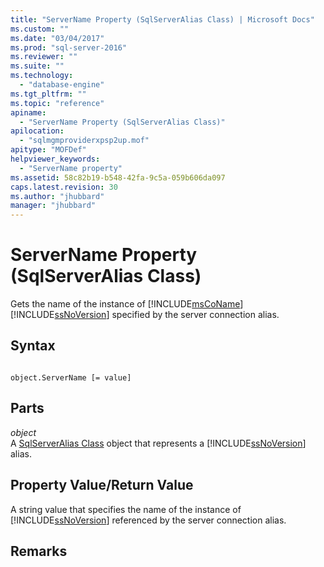 ```yaml
---
title: "ServerName Property (SqlServerAlias Class) | Microsoft Docs"
ms.custom: ""
ms.date: "03/04/2017"
ms.prod: "sql-server-2016"
ms.reviewer: ""
ms.suite: ""
ms.technology: 
  - "database-engine"
ms.tgt_pltfrm: ""
ms.topic: "reference"
apiname: 
  - "ServerName Property (SqlServerAlias Class)"
apilocation: 
  - "sqlmgmproviderxpsp2up.mof"
apitype: "MOFDef"
helpviewer_keywords: 
  - "ServerName property"
ms.assetid: 58c82b19-b548-42fa-9c5a-059b606da097
caps.latest.revision: 30
ms.author: "jhubbard"
manager: "jhubbard"
---
```

# ServerName Property (SqlServerAlias Class)
  Gets the name of the instance of [!INCLUDE[msCoName](../../../a9notintoc/includes/msconame-md.md)] [!INCLUDE[ssNoVersion](../../../a9notintoc/includes/ssnoversion-md.md)] specified by the server connection alias.  
  
## Syntax  
  
```  
  
object.ServerName [= value]  
```  
  
## Parts  
 *object*  
 A [SqlServerAlias Class](../../../relational-databases/wmi-provider-configuration-classes/sinstance-class/sqlserveralias-class.md) object that represents a [!INCLUDE[ssNoVersion](../../../a9notintoc/includes/ssnoversion-md.md)] alias.  
  
## Property Value/Return Value  
 A string value that specifies the name of the instance of [!INCLUDE[ssNoVersion](../../../a9notintoc/includes/ssnoversion-md.md)] referenced by the server connection alias.  
  
## Remarks  
  